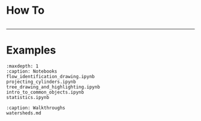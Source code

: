 # How To
```{include} ./notebook_walkthroughs.md
```
------------------------------------------
# Examples

```{toctree}
:maxdepth: 1
:caption: Notebooks
flow_identification_drawing.ipynb
projecting_cylinders.ipynb
tree_drawing_and_highlighting.ipynb
intro_to_common_objects.ipynb
statistics.ipynb

:caption: Walkthroughs
watersheds.md

```

